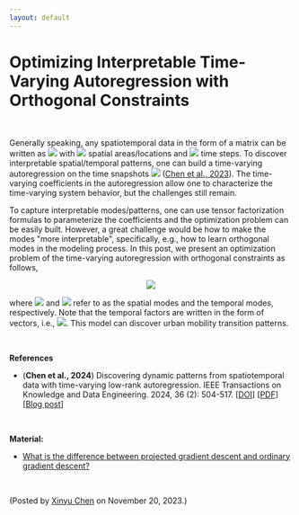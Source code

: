```yaml
---
layout: default
---
```


# Optimizing Interpretable Time-Varying Autoregression with Orthogonal Constraints

<br>

Generally speaking, any spatiotemporal data in the form of a matrix can be written as <img style="display: inline;" src="https://latex.codecogs.com/svg.latex?\large&space;\boldsymbol{Y}\in\mathbb{R}^{N\times T}"/> with <img style="display: inline;" src="https://latex.codecogs.com/svg.latex?\large&space;N"/> spatial areas/locations and <img style="display: inline;" src="https://latex.codecogs.com/svg.latex?\large&space;T"/> time steps. To discover interpretable spatial/temporal patterns, one can build a time-varying autoregression on the time snapshots <img style="display: inline;" src="https://latex.codecogs.com/svg.latex?\large&space;\boldsymbol{y}_1,\boldsymbol{y}_2,\ldots,\boldsymbol{y}_{T}\in\mathbb{R}^{N}"/> ([Chen et al., 2023](https://doi.org/10.1109/TKDE.2023.3294440)). The time-varying coefficients in the autoregression allow one to characterize the time-varying system behavior, but the challenges still remain.

To capture interpretable modes/patterns, one can use tensor factorization formulas to parameterize the coefficients and the optimization problem can be easily built. However, a great challenge would be how to make the modes "more interpretable", specifically, e.g., how to learn orthogonal modes in the modeling process. In this post, we present an optimization problem of the time-varying autoregression with orthogonal constraints as follows,

<p align = "center"><img align="middle" src="https://latex.codecogs.com/svg.latex?\large&space;\begin{aligned} \min_{\boldsymbol{W},\boldsymbol{G},\boldsymbol{V},\boldsymbol{X}}~&\frac{1}{2}\sum_{t=1}^{T-1}\left\|\boldsymbol{y}_{t+1}-\boldsymbol{W}\boldsymbol{G}(\boldsymbol{x}_t^\top\otimes\boldsymbol{V})^\top\boldsymbol{y}_{t}\right\|_2^2 \\ \text{s.t.}~~&\begin{cases} \boldsymbol{W}^\top\boldsymbol{W}=\boldsymbol{I}_R \\ \boldsymbol{V}^\top\boldsymbol{V}=\boldsymbol{I}_R \\ \boldsymbol{X}^\top\boldsymbol{X}=\boldsymbol{I}_R \\ \end{cases} \end{aligned}"/></p>

where <img style="display: inline;" src="https://latex.codecogs.com/svg.latex?\large&space;\boldsymbol{W}\in\mathbb{R}^{N\times R}"/> and <img style="display: inline;" src="https://latex.codecogs.com/svg.latex?\large&space;\boldsymbol{X}\in\mathbb{R}^{(T-1)\times R}"/> refer to as the spatial modes and the temporal modes, respectively. Note that the temporal factors are written in the form of vectors, i.e., <img style="display: inline;" src="https://latex.codecogs.com/svg.latex?\large&space;\boldsymbol{x}_1,\boldsymbol{x}_2,\ldots,\boldsymbol{x}_{T-1}\in\mathbb{R}^{R}"/>. This model can discover urban mobility transition patterns.

<br>

**References**

- (**Chen et al., 2024**) Discovering dynamic patterns from spatiotemporal data with time-varying low-rank autoregression. IEEE Transactions on Knowledge and Data Engineering. 2024, 36 (2): 504-517. [[DOI](https://doi.org/10.1109/TKDE.2023.3294440)] [[PDF](https://xinychen.github.io/papers/time_varying_model.pdf)] [[Blog post](https://spatiotemporal-data.github.io/posts/time_varying_model/)]

<br>

**Material:**
- [What is the difference between projected gradient descent and ordinary gradient descent?](https://math.stackexchange.com/q/571068)

<br>
<p align="left">(Posted by <a href="https://xinychen.github.io/">Xinyu Chen</a> on November 20, 2023.)</p>
